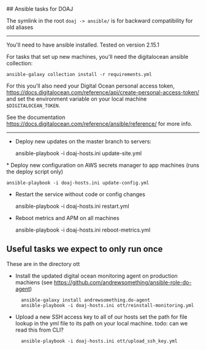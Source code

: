 ## Ansible tasks for DOAJ

The symlink in the root `doaj -> ansible/` is for backward compatibility for old aliases

---

You'll need to have ansible installed. Tested on version 2.15.1

For tasks that set up new machines, you'll need the digitalocean ansible collection:

	ansible-galaxy collection install -r requirements.yml

For this you'll also need your Digital Ocean personal access token,
https://docs.digitalocean.com/reference/api/create-personal-access-token/
and set the environment variable on your local machine `$DIGITALOCEAN_TOKEN`.

See the documentation https://docs.digitalocean.com/reference/ansible/reference/ for more info.

---

* Deploy new updates on the master branch to servers:

	ansible-playbook -i doaj-hosts.ini update-site.yml

* Deploy new configuration on AWS secrets manager to app machines (runs the deploy script only)

	ansible-playbook -i doaj-hosts.ini update-config.yml

* Restart the service without code or config changes

	ansible-playbook -i doaj-hosts.ini restart.yml

* Reboot metrics and APM on all machines

	ansible-playbook -i doaj-hosts.ini reboot-metrics.yml


## Useful tasks we expect to only run once

These are in the directory ott

* Install the updated digital ocean monitoring agent on production machiens
  (see https://github.com/andrewsomething/ansible-role-do-agent)

        ansible-galaxy install andrewsomething.do-agent
        ansible-playbook -i doaj-hosts.ini ott/reinstall-monitoring.yml

* Upload a new SSH access key to all of our hosts
  set the path for file lookup in the yml file to its path on your local machine.
  todo: can we read this from CLI?

        ansible-playbook -i doaj-hosts.ini ott/upload_ssh_key.yml

